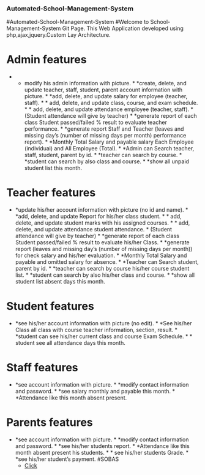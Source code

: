 ### Automated-School-Management-System
#Automated-School-Management-System 
#Welcome to School-Management-System Git Page. This Web Application developed using php,ajax,jquery.Custom Lay Architecture.  
# Admin features 
* * modify his admin  information with picture. * *create, delete, and update teacher, staff, student, parent account information with picture. * *add, delete, and update salary for employee (teacher, staff). * * add, delete, and update class, course, and exam schedule. * * add, delete, and update attendance employee (teacher, staff). * (Student attendance will give by teacher) * *generate report of each class Student passed/failed % result to evaluate teacher performance. * *generate report Staff and Teacher (leaves and missing day’s (number of missing days per month) performance report). * *Monthly Total Salary and payable salary Each Employee (individual) and All Employee (Total). * *Admin can Search teacher, staff, student, parent by id. * *teacher can search by course. * *student can search by also class and course. * *show all unpaid student list this month. 
# Teacher features 
* *update his/her account information with picture (no id and name). * *add, delete, and update Report for his/her class student. * * add, delete, and update student marks with his assigned courses. * * add, delete, and update attendance student attendance. *          (Student attendance will give by teacher) * *generate report of each class Student passed/failed % result to evaluate his/her Class. * *generate report (leaves and missing day’s (number of missing days per month)) for check salary and his/her evaluation. * *Monthly Total Salary and payable and omitted salary for absence. * *Teacher can Search student, parent by id. * *teacher can search by course his/her course student list. * *student can search by also his/her class and course. * *show all student list absent days this month.  
# Student features 
* *see his/her account information with picture (no edit). * *See his/her Class all class with course teacher information, section, result. * *student can see  his/her  current class and course Exam Schedule. * * student see all attendance  days this month.  
# Staff features 
* *see account information with picture. * *modify contact information and password. * *see salary monthly and payable this month. * *Attendance like this month absent present.  
# Parents features 
* *see account information with picture. * *modify contact information and password. * *see his/her students report. * *Attendance like this month absent present his students. * * see his/her students Grade. * *see his/her student’s payment.
  #SOBAS
  - [Click](Student_Details/view.html)
